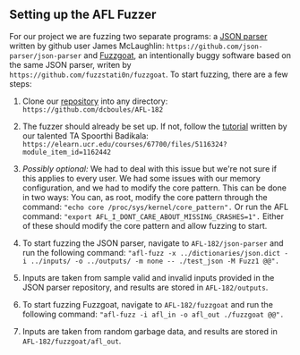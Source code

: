 

## Setting up the AFL Fuzzer
For our project we are fuzzing two separate programs: a [JSON parser](https://github.com/json-parser/json-parser) written by github user James McLaughlin: `https://github.com/json-parser/json-parser` and [Fuzzgoat](https://github.com/fuzzstati0n/fuzzgoat), an intentionally buggy software based on the same JSON parser, writen by `https://github.com/fuzzstati0n/fuzzgoat`. To start fuzzing, there are a few steps:

 1. Clone our [repository](https://github.com/dcboules/AFL-182) into any directory:
``https://github.com/dcboules/AFL-182``

 2. The fuzzer should already be set up. If not, follow the [tutorial](https://elearn.ucr.edu/courses/67700/files/5116324?module_item_id=1162442) written by our talented TA Spoorthi Badikala: `https://elearn.ucr.edu/courses/67700/files/5116324?module_item_id=1162442`
 3. *Possibly optional:* 
We had to deal with this issue but we're not sure if this applies to every user. We had some issues with our memory configuration, and we had to modify the core pattern. This can be done in two ways: 
	You can, as root, modify the core pattern through the command: 
	```"echo core /proc/sys/kernel/core_pattern".```
    Or run the AFL command: 
     ```"export AFL_I_DONT_CARE_ABOUT_MISSING_CRASHES=1".``` 
	Either of these should modify the core pattern and allow fuzzing to start. 
 4. To start fuzzing the JSON parser, navigate to `AFL-182/json-parser` and run the following command: 
     `"afl-fuzz -x ../dictionaries/json.dict -i ../inputs/ -o ../outputs/ -m none -- ./test_json -M Fuzz1 @@".`
 5. Inputs are taken from sample valid and invalid inputs provided in the JSON parser repository, and results are stored in `AFL-182/outputs`.
 6. To start fuzzing Fuzzgoat, navigate to `AFL-182/fuzzgoat` and run the following command: 
	 ```"afl-fuzz -i afl_in -o afl_out ./fuzzgoat @@".```
 7. Inputs are taken from random garbage data, and results are stored in `AFL-182/fuzzgoat/afl_out`.
